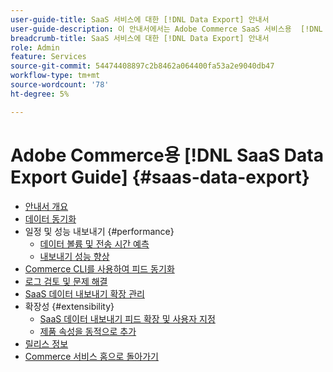 ```yaml
---
user-guide-title: SaaS 서비스에 대한 [!DNL Data Export] 안내서
user-guide-description: 이 안내서에서는 Adobe Commerce SaaS 서비스용  [!DNL Data Export] 확장 사용에 대한 자세한 지침을 제공합니다.
breadcrumb-title: SaaS 서비스에 대한 [!DNL Data Export] 안내서
role: Admin
feature: Services
source-git-commit: 54474408897c2b8462a064400fa53a2e9040db47
workflow-type: tm+mt
source-wordcount: '78'
ht-degree: 5%

---
```


# Adobe Commerce용 [!DNL SaaS Data Export Guide] {#saas-data-export}

- [안내서 개요](overview.md)
- [데이터 동기화](data-synchronization.md)
- 일정 및 성능 내보내기 {#performance}
   - [데이터 볼륨 및 전송 시간 예측](estimate-data-volume-sync-time.md)
   - [내보내기 성능 향상](customize-export-processing.md)
- [Commerce CLI를 사용하여 피드 동기화](data-export-cli-commands.md)
- [로그 검토 및 문제 해결](troubleshooting-logging.md)
- [SaaS 데이터 내보내기 확장 관리](manage-extension.md)
- 확장성 {#extensibility}
   - [SaaS 데이터 내보내기 피드 확장 및 사용자 지정](extensibility-and-customizations.md)
   - [제품 속성을 동적으로 추가](add-attribute-dynamically.md)
- [릴리스 정보](release-notes.md)
- [Commerce 서비스 홈으로 돌아가기](https://experienceleague.adobe.com/docs/commerce/user-guides/home.html)
